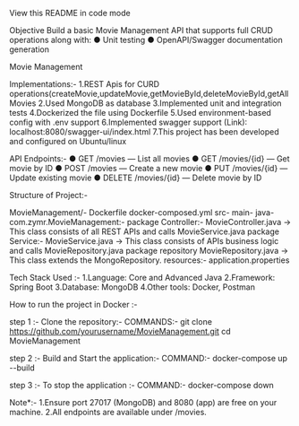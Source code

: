 View this README in code mode

Objective
Build a basic Movie Management API that supports full CRUD operations along with:
● Unit testing
● OpenAPI/Swagger documentation generation

Movie Management

Implementations:-
 1.REST Apis for CURD operations(createMovie,updateMovie,getMovieById,deleteMovieById,getAllMovies
 2.Used MongoDB as database
 3.Implemented unit and integration tests
 4.Dockerized the file using Dockerfile
 5.Used environment-based config with .env support
 6.Implemented swagger support (Link): localhost:8080/swagger-ui/index.html
 7.This project has been developed and configured on Ubuntu/linux

API Endpoints:-
  ● GET /movies — List all movies
  ● GET /movies/{id} — Get movie by ID
  ● POST /movies — Create a new movie
  ● PUT /movies/{id} — Update existing movie
  ● DELETE /movies/{id} — Delete movie by ID


Structure of Project:-

MovieManagement/-
Dockerfile
docker-composed.yml
  src-
    main-
      java-
        com.zymr.MovieManagement:-
          package Controller:-
            MovieController.java -> This class consists of all REST APIs and calls MovieService.java
          package Service:-
            MovieService.java -> This class consists of APIs business logic and calls MovieRepository.java
          package repository
            MovieRepository.java -> This class extends the MongoRepository.
        resources:-
          application.properties
  
  

Tech Stack Used :- 
  1.Language: Core and Advanced Java
  2.Framework: Spring Boot
  3.Database: MongoDB
  4.Other tools: Docker, Postman



How to run the project in Docker :-

step 1 :- Clone the repository:-
          COMMANDS:-
            git clone https://github.com/yourusername/MovieManagement.git
            cd MovieManagement

step 2 :- Build and Start the application:-
          COMMAND:- docker-compose up --build

step 3 :- To stop the application :-
          COMMAND:- docker-compose down



Note*:-
  1.Ensure port 27017 (MongoDB) and 8080 (app) are free on your machine.
  2.All endpoints are available under /movies.

          


